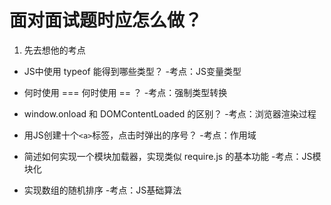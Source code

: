 # 面对面试题时应怎么做？
1. 先去想他的考点

- JS中使用 typeof 能得到哪些类型？
   -考点：JS变量类型

- 何时使用 === 何时使用 == ？
   -考点：强制类型转换

- window.onload 和 DOMContentLoaded 的区别？
   -考点：浏览器渲染过程

- 用JS创建十个`<a>`标签，点击时弹出的序号？
   -考点：作用域

- 简述如何实现一个模块加载器，实现类似 require.js 的基本功能
   -考点：JS模块化

- 实现数组的随机排序
   -考点：JS基础算法